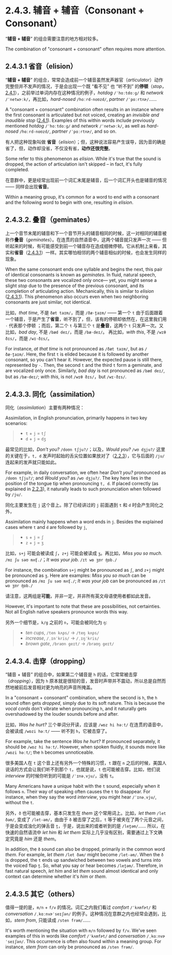 # 2.4.3. 辅音 + 辅音（Consonant + Consonant）

“**辅音 + 辅音**” 的组合需要注意的地方相对较多。

The combination of "consonant + consonant" often requires more attention.

## 2.4.3.1 省音（elision）

“**辅音 + 辅音**” 的组合，常常会造成前一个辅音虽然发声器官（*articulator*）动作完整但并不发声的情况，于是会出现一个既 “看不见” 也 “听不到” 的**停顿**（*stop*，[2.4.1](2.4.1-stop)），之前举过单词内存在这种情况的例子，*hotdog* `/ˈhɑːtdɑːɡ/`<span class="speak-word-inline" data-audio-us-male="/audios/us/hotdog-us-male.mp3" data-audio-us-female="/audios/us/hotdog-us-female.mp3"></span> 和 *network* `/ˈnetwɝːk/`<span class="speak-word-inline" data-audio-us-male="/audios/us/network-us-male.mp3" data-audio-us-female="/audios/us/network-us-female.mp3"></span>，再比如，*hard-nosed* `/hɑːrd-noʊzd/`<span class="speak-word-inline" data-audio-us-male="/audios/us/hard-nosed-us-male.mp3" data-audio-us-female="/audios/us/hard-nosed-us-female.mp3"></span>, *partner* `/ˈpɑːrtnɚ/`<span class="speak-word-inline" data-audio-us-male="/audios/us/partner-us-male.mp3" data-audio-us-female="/audios/us/partner-us-female.mp3"></span>……

A "consonant + consonant" combination often results in an instance where the first consonant is articulated but not voiced, creating an *invisible and inaudible stop* ([2.4.1](2.4.1-stop)). Examples of this within words include previously mentioned *hotdog* `/ˈhɑːtdɑːɡ/`<span class="speak-word-inline" data-audio-us-male="/audios/us/hotdog-us-male.mp3" data-audio-us-female="/audios/us/hotdog-us-female.mp3"></span> and *network* `/ˈnetwɝːk/`<span class="speak-word-inline" data-audio-us-male="/audios/us/network-us-male.mp3" data-audio-us-female="/audios/us/network-us-female.mp3"></span>, as well as *hard-nosed* `/hɑːrd-noʊzd/`<span class="speak-word-inline" data-audio-us-male="/audios/us/hard-nosed-us-male.mp3" data-audio-us-female="/audios/us/hard-nosed-us-female.mp3"></span>, *partner* `/ˈpɑːrtnɚ/`<span class="speak-word-inline" data-audio-us-male="/audios/us/partner-us-male.mp3" data-audio-us-female="/audios/us/partner-us-female.mp3"></span>, and so on.

有人把这种现象叫做 **省音**（*elision*）；但，这种说法容易产生误导，因为音的确是省了，但，动作却没省，不仅没有省，**动作还很完整**。

Some refer to this phenomenon as *elision*. While it's true that the sound is dropped, the action of articulation isn't skipped – in fact, it's fully completed.

在意群中，更是经常出现前一个词汇末尾是辅音，后一个词汇开头也是辅音的情况 —— 同样会出现**省音**。

Within a meaning group, it's common for a word to end with a consonant and the following word to begin with one, resulting in *elision*.

## 2.4.3.2. 叠音（geminates）

上一个音节末尾的辅音和下一个音节开头的辅音相同的时候，这一对相同的辅音被称作**叠音**（*geminates*）。在连贯的自然语音中，这两个辅音就只发声一次 —— 但听起来的时候，有可能感受到前一个辅音存在造成细微停顿。它从机制上来看，其实和**省音**（[2.4.3.1](2.4.3-cc#_2-4-3-1-省音-elision)）一样。其实哪怕相邻的两个辅音相似的时候，也会发生同样的现象。

When the same consonant ends one syllable and begins the next, this pair of identical consonants is known as *geminates*. In fluid, natural speech, these two consonants are vocalized only once— yet, you might sense a slight *stop* due to the presence of the previous consonant, and its completion of articulating action. Mechanically, this is similar to *elision* ([2.4.3.1](2.4.3-cc#_2-4-3-1-省音-elision)). This phenomenon also occurs even when two neighboring consonants are just similar, not identical.

比如，*that time*, 不是 `ðæt taɪm/`，而是 `/ðæ·t̬aɪm/`<span class="speak-word-inline" data-audio-us-male="/audios/us/at-that-time-us-male.mp3" data-audio-us-female="/audios/us/at-that-time-us-female.mp3"></span> —— 第一个 `t` 由于后面跟着一个辅音，于是产生了**省音**，听不到了，但，该有的停顿却依然在，在这里我们用 `·` 代表那个停顿 ；而后，第二个 `t` 与第三个 `t` 是**叠音**，这两个 `t` 只发声一次。又比如，*bad day*, 不是 `/bæd deɪ/`，而是 `/bæ·deɪ/`<span class="speak-word-inline" data-audio-us-male="/audios/us/a-bad-day-us-male.mp3" data-audio-us-female="/audios/us/a-bad-day-us-female.mp3"></span>。 再比如，*with this*, 不是 `/wɪθ ðɪs/`，而是 `/wɪ·ðɪs/`<span class="speak-word-inline" data-audio-us-male="/audios/us/with-this-us-male.mp3" data-audio-us-female="/audios/us/with-this-us-female.mp3"></span>。

For instance, *at that time* is not pronounced as `/ðæt taɪm/`, but as `/ðæ·t̬aɪm/`<span class="speak-word-inline" data-audio-us-male="/audios/us/at-that-time-us-male.mp3" data-audio-us-female="/audios/us/at-that-time-us-female.mp3"></span>. Here, the first `t` is elided because it is followed by another consonant, so you can't hear it. However, the expected pause is still there, represented by `·`. Then, the second `t` and the third `t` form a geminate, and are vocalized only once. Similarly, *bad day* is not pronounced as `/bæd deɪ/`, but as `/bæ·deɪ/`<span class="speak-word-inline" data-audio-us-male="/audios/us/a-bad-day-us-male.mp3" data-audio-us-female="/audios/us/a-bad-day-us-female.mp3"></span>; *with this*, is not `/wɪθ ðɪs/`，but `/wɪ·ðɪs/`<span class="speak-word-inline" data-audio-us-male="/audios/us/with-this-us-male.mp3" data-audio-us-female="/audios/us/with-this-us-female.mp3"></span>.

## 2.4.3.3. 同化（assimilation）

同化（*assimilation*）主要有两种情况：

Assimilation, in English pronunciation, primarily happens in two key scenarios:

> * `t` + `j` = `tʃ`
> * `d` + `j` = `dʒ`

最常见的比如，*Don't you?* `/doʊn tʃju?/`<span class="speak-word-inline" data-audio-us-male="/audios/us/Dont-you-us-male.mp3" data-audio-us-female="/audios/us/Dont-you-us-female.mp3"></span>；以及，*Would you?* `/wʊ dʒju?/`<span class="speak-word-inline" data-audio-us-male="/audios/us/Would-you-us-male.mp3" data-audio-us-female="/audios/us/Would-you-us-female.mp3"></span> 这里的关键在于，`t, d` 发声时起始的舌尖位置如果放对了（[2.2.3](2.2.3-td)），它与后面的 `/ju/` 连起来的发声就只能如此。

For example, in daily conversation, we often hear *Don't you?* pronounced as `/doʊn tʃju?/`<span class="speak-word-inline" data-audio-us-male="/audios/us/Dont-you-us-male.mp3" data-audio-us-female="/audios/us/Dont-you-us-female.mp3"></span>; and *Would you?* as `/wʊ dʒju?/`<span class="speak-word-inline" data-audio-us-male="/audios/us/Would-you-us-male.mp3" data-audio-us-female="/audios/us/Would-you-us-female.mp3"></span>. The key here lies in the position of the tongue tip when pronouncing `t, d`. If placed correctly (as explained in [2.2.3](2.2.3-td)), it naturally leads to such pronunciation when followed by `/ju/`.

同化主要发生在 `j` 这个音上。除了已经讲过的 `j` 前面遇到 `t` 和 `d` 时会产生同化之外，

Assimilation mainly happens when a word ends in `j`. Besides the explained cases where `t` and `d` are followed by `j`,

> * `s` + `j` = `ʃ`
> * `z` + `j` = `ʒ`

比如，`s+j` 可能会被读成 `ʃ`，`z+j` 可能会被读成 `ʒ`。再比如，*Miss you so much.* `/mɪ ʃu səʊ mʌʧ./`<span class="speak-word-inline" data-audio-us-male="/audios/us/Miss-you-so-much-us-male.mp3" data-audio-us-female="/audios/us/Miss-you-so-much-us-female.mp3"></span>；*It was your job.* `/ɪt wɒ ʒʊr ʤɒb./`<span class="speak-word-inline" data-audio-us-male="/audios/us/It-was-your-job-us-male.mp3" data-audio-us-female="/audios/us/It-was-your-job-us-female.mp3"></span>

For instance, the combination `s+j` might be pronounced as `ʃ`, and `z+j` might be pronounced as `ʒ`. Here are examples: *Miss you so much* can be pronounced as `/mɪ ʃu səʊ mʌʧ./`<span class="speak-word-inline" data-audio-us-male="/audios/us/Miss-you-so-much-us-male.mp3" data-audio-us-female="/audios/us/Miss-you-so-much-us-female.mp3"></span>; *It was your job* can be pronounced as `/ɪt wɒ ʒʊr ʤɒb./`<span class="speak-word-inline" data-audio-us-male="/audios/us/It-was-your-job-us-male.mp3" data-audio-us-female="/audios/us/It-was-your-job-us-female.mp3"></span>

请注意，这两组是**可能**，并非一定，并非所有英文母语使用者都如此发音。

However, it's important to note that these are possibilities, not certainties. Not all English native speakers pronounce words this way.

另外一个细节是，`k/g` 之前的 `n`，可能会被同化为 `ŋ`:

> * *ten cups*, `/ten kʌps/` → `/teŋ kʌps/`<span class="speak-word-inline" data-audio-us-male="/audios/us/ten-cups-us-male.mp3" data-audio-us-female="/audios/us/ten-cups-us-female.mp3"></span>
> * *increase*, `/ˌɪnˈkris/` → `/ˌɪŋˈkris/`<span class="speak-word-inline" data-audio-us-male="/audios/us/increase-us-male.mp3" data-audio-us-female="/audios/us/increase-us-female.mp3"></span>
> * *brown gate*, `/braʊn geɪt/` → `/braʊŋ geɪt/`<span class="speak-word-inline" data-audio-us-male="/audios/us/brown-gate-us-male.mp3" data-audio-us-female="/audios/us/brown-gate-us-female.mp3"></span>

## 2.4.3.4. 击穿（dropping）

“辅音 + 辅音” 的组合中，如果第二个辅音是 `h` 的话，它常常被击穿（*dropping*），因为 `h` 原本就是很轻的音，发音时声带并不震动，所以总是自然而然地被前后发音相对更为响亮的声音所掩盖。

In a "consonant + consonant" combination, where the second is `h`, the `h` sound often gets *dropped*, simply due to its soft nature. This is because the *vocal cords* don't vibrate when pronouncing `h`, and it naturally gets overshadowed by the louder sounds before and after.

比如，*Was he hurt?* 三个单词分开读，应该是 `/wɒz hi həːt/` 在连贯的语音中，会被读成 `/wɒzi həːt/`<span class="speak-word-inline" data-audio-us-male="/audios/us/Was-he-hurt-us-male.mp3" data-audio-us-female="/audios/us/Was-he-hurt-us-female.mp3"></span> —— 听不到 `h`，它被击穿了。

For example, take the sentence *Was he hurt?* If pronounced separately, it should be `/wɒz hi həːt/`<span class="speak-word-inline" data-audio-us-male="/audios/us/Was-he-hurt-us-male.mp3" data-audio-us-female="/audios/us/Was-he-hurt-us-female.mp3"></span>. However, when spoken fluidly, it sounds more like `/wɒzi həːt/`; the `h` becomes unnoticeable.

很多美国人在 `t` 这个音上还有另外一个特殊的习惯，`t` 跟在 `n` 之后的时候，美国人说话的方式会让我们听不到那个 `t`，也就是说，`t` 也可能被击穿。比如，他们说 *interview* 的时候你听到的可能是 `/ˈɪnəˌvju/`<span class="speak-word-inline" data-audio-us-male="/audios/us/interview-us-male.mp3" data-audio-us-female="/audios/us/interview-us-female.mp3"></span>，没有 `t`。

Many Americans have a unique habit with the `t` sound, especially when it follows `n`. Their way of speaking often causes the `t` to disappear. For instance, when they say the word *interview*, you might hear `/ˈɪnəˌvju/`<span class="speak-word-inline" data-audio-us-male="/audios/us/interview-us-male.mp3" data-audio-us-female="/audios/us/interview-us-female.mp3"></span>, without the `t`.

另外，`ð` 也可能被击穿，基本只发生在 *them* 这个常用词上。比如，*let them* `/let ðəm/`, 变成了 `/let-əm/`，由由于 `ð` 被击穿了之后，`t` 等于被夹在了两个元音之间，于是会变成浊化的弹舌音 `t̬`，于是，说出来的或者听到的是 `/let̬əm/`…… 所以，在快速的自然语流中 *let him* 和 *let them* 实际上几乎没有区别，需要通过上下文确定究竟是 *him* 还是 *them*。

In addition, the `ð` sound can also be dropped, primarily in the common word *them*. For example, *let them* `/let ðəm/` might become `/let-əm/`. When the `ð` is dropped, the `t` ends up sandwiched between two vowels and turns into the voiced flap `t̬`. So, what you say or hear becomes `/let̬əm/`. Therefore, in fast natural speech, *let him* and *let them* sound almost identical and only context can determine whether it's *him* or *them*.

## 2.4.3.5 其它（others）

值得一提的是，`m/n` + `f/v` 的情况。词汇之内我们看过 *comfort* `/ˈkʌmfɚt/`<span class="speak-word-inline" data-audio-us-male="/audios/us/comfort-us-male.mp3" data-audio-us-female="/audios/us/comfort-us-female.mp3"></span> 和 *conversation* `/ˌkɑːnvɚˈseɪʃən/`<span class="speak-word-inline" data-audio-us-male="/audios/us/conversation-us-male.mp3" data-audio-us-female="/audios/us/conversation-us-female.mp3"></span> 的例子。这种情况在意群之内也经常会遇到，比如，*stem from*, 只能读成 `/sten frəm/`<span class="speak-word-inline" data-audio-us-male="/audios/us/stem-from-us-male.mp3" data-audio-us-female="/audios/us/stem-from-us-female.mp3"></span>……

It's worth mentioning the situation with `m/n` followed by `f/v`. We've seen examples of this in words like *comfort* `/ˈkʌmfɚt/`<span class="speak-word-inline" data-audio-us-male="/audios/us/comfort-us-male.mp3" data-audio-us-female="/audios/us/comfort-us-female.mp3"></span> and *conversation* `/ˌkɑːnvɚˈseɪʃən/`<span class="speak-word-inline" data-audio-us-male="/audios/us/conversation-us-male.mp3" data-audio-us-female="/audios/us/conversation-us-female.mp3"></span>. This occurrence is often also found within a meaning group. For instance, *stem from* can only be pronounced as `/sten frəm/`<span class="speak-word-inline" data-audio-us-male="/audios/us/stem-from-us-male.mp3" data-audio-us-female="/audios/us/stem-from-us-female.mp3"></span>.
